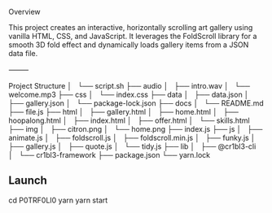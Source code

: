 Overview

This project creates an interactive, horizontally scrolling art gallery using vanilla HTML, CSS, and JavaScript. It leverages the FoldScroll library for a smooth 3D fold effect and dynamically loads gallery items from a JSON data file.

⸻

Project Structure
│   └── script.sh
├── audio
│   ├── intro.wav
│   └── welcome.mp3
├── css
│   └── index.css
├── data
│   ├── data.json
│   ├── gallery.json
│   └── package-lock.json
├── docs
│   └── README.md
├── file.js
├── html
│   ├── gallery.html
│   ├── home.html
│   ├── hoopalong.html
│   ├── index.html
│   ├── offer.html
│   └── skills.html
├── img
│   ├── citron.png
│   └── home.png
├── index.js
├── js
│   ├── animate.js
│   ├── foldscroll.js
│   ├── foldscroll.min.js
│   ├── funky.js
│   ├── gallery.js
│   ├── quote.js
│   └── tidy.js
├── lib
│   ├── @cr1bl3-cli
│   └── cr1bl3-framework
├── package.json
└── yarn.lock

## Launch

cd P0TRF0LI0
yarn
yarn start